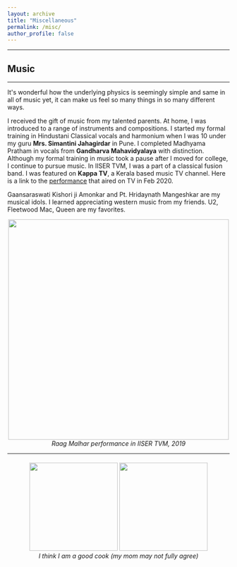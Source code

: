 ```yaml
---
layout: archive
title: "Miscellaneous"
permalink: /misc/
author_profile: false
---
```


------

## Music
------
It's wonderful how the underlying physics is seemingly simple and same in all of music yet, it can make us feel so many things in so many different ways.

I received the gift of music from my talented parents. At home, I was introduced to a range of instruments and compositions. I started my formal training in Hindustani Classical vocals and harmonium when I was 10 under my guru **Mrs. Simantini Jahagirdar** in Pune. I completed Madhyama Pratham in vocals from **Gandharva Mahavidyalaya** with distinction. Although my formal training in music took a pause after I moved for college, I continue to pursue music. In IISER TVM, I was a part of a classical fusion band. I was featured on **Kappa TV**, a Kerala based music TV channel. Here is a link to the [performance](http://www.youtube.com/watch?v=i9a6tmVkYZo) that aired [](https://www.google.com) on TV in Feb 2020.


Gaansaraswati Kishori ji Amonkar and Pt. Hridaynath Mangeshkar are my musical idols. I learned appreciating western music from my friends. U2, Fleetwood Mac, Queen are my favorites.
    

<p align="center">
 <img src="https://PatilSwarali.github.io/images/ishya.jpg" width="500"/>
    <br>
    <em>Raag Malhar performance in IISER TVM, 2019</em>
</p>

------

#### 

<p align="center">
 <img src="https://PatilSwarali.github.io/images/misal.jpg" width="200"/> <img src="https://PatilSwarali.github.io/images/fish.jpg" width="200"/>
    <br>
    <em>I think I am a good cook (my mom may not fully agree)</em>
</p>
